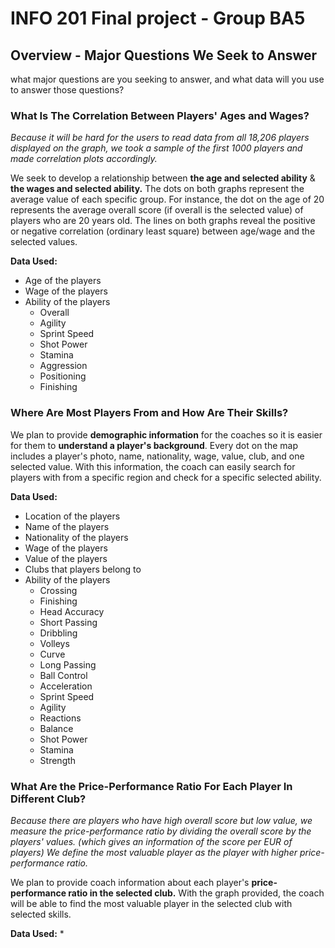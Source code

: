 # INFO 201 Final project - Group BA5

## Overview - Major Questions We Seek to Answer

what major questions are you seeking to answer, and what data will you use to answer those questions?

### What Is The Correlation Between Players' Ages and Wages?

*Because it will be hard for the users to read data from all 18,206 players displayed on the graph, we took a sample of the first 1000 players and made correlation plots accordingly.*

We seek to develop a relationship between **the age and selected ability** & **the wages and selected ability.** The dots on both graphs represent the average value of each specific group. For instance, the dot on the age of 20 represents the average overall score (if overall is the selected value) of players who are 20 years old. The lines on both graphs reveal the positive or negative correlation (ordinary least square) between age/wage and the selected values.

**Data Used:**
* Age of the players
* Wage of the players
* Ability of the players
  + Overall
  + Agility
  + Sprint Speed
  + Shot Power
  + Stamina
  + Aggression
  + Positioning
  + Finishing


### Where Are Most Players From and How Are Their Skills?
We plan to provide **demographic information** for the coaches so it is easier for them to **understand a player's background**. Every dot on the map includes a player's photo, name, nationality, wage, value, club, and one selected value. With this information, the coach can easily search for players with from a specific region and check for a specific selected ability.

**Data Used:**
* Location of the players
* Name of the players
* Nationality of the players
* Wage of the players
* Value of the players
* Clubs that players belong to
* Ability of the players
  + Crossing
  + Finishing
  + Head Accuracy
  + Short Passing
  + Dribbling
  + Volleys
  + Curve
  + Long Passing
  + Ball Control
  + Acceleration
  + Sprint Speed
  + Agility
  + Reactions
  + Balance
  + Shot Power
  + Stamina
  + Strength


### What Are the Price-Performance Ratio For Each Player In Different Club?

*Because there are players who have high overall score but low value, we measure the price-performance ratio by dividing the overall score by the players' values. (which gives an information of the score per EUR of players) We define the most valuable player as the player with higher price-performance ratio.*

We plan to provide coach information about each player's **price-performance ratio in the selected club.** With the graph provided, the coach will be able to find the most valuable player in the selected club with selected skills.


**Data Used:**
* 
